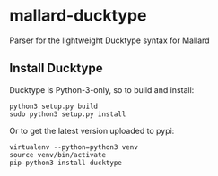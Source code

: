 # mallard-ducktype
Parser for the lightweight Ducktype syntax for Mallard

## Install Ducktype

Ducktype is Python-3-only, so to build and install:

```
python3 setup.py build
sudo python3 setup.py install
```

Or to get the latest version uploaded to pypi:

```
virtualenv --python=python3 venv
source venv/bin/activate
pip-python3 install ducktype
```
